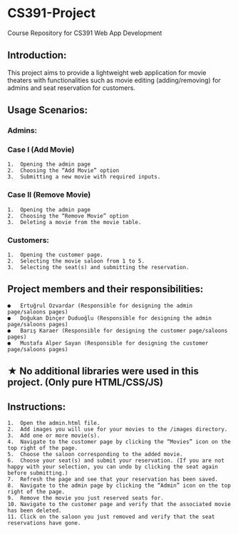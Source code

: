 # CS391-Project
Course Repository for CS391 Web App Development 

## Introduction:
This project aims to provide a lightweight web application for movie theaters with functionalities such as movie editing (adding/removing) for admins and seat reservation for customers. 

## Usage Scenarios:
### Admins: 
### Case I (Add Movie)
    1.	Opening the admin page
    2.	Choosing the “Add Movie” option
    3.	Submitting a new movie with required inputs.
### Case II (Remove Movie)
    1.	Opening the admin page
    2.	Choosing the “Remove Movie” option
    3.	Deleting a movie from the movie table.
### Customers:
    1.	Opening the customer page.
    2.	Selecting the movie saloon from 1 to 5.
    3.	Selecting the seat(s) and submitting the reservation.

 ## Project members and their responsibilities:
    ●	Ertuğrul Özvardar (Responsible for designing the admin page/saloons pages)
    ●	Doğukan Dinçer Duduoğlu (Responsible for designing the admin page/saloons pages)
    ●	Barış Karaer (Responsible for designing the customer page/saloons pages)
    ●	Mustafa Alper Sayan (Responsible for designing the customer page/saloons pages)



## ★	No additional libraries were used in this project. (Only pure HTML/CSS/JS)

## Instructions: 
    1.	Open the admin.html file.
    2.	Add images you will use for your movies to the /images directory.
    3.	Add one or more movie(s).
    4.	Navigate to the customer page by clicking the “Movies” icon on the top right of the page.
    5.	Choose the saloon corresponding to the added movie.
    6.	Choose your seat(s) and submit your reservation. (If you are not happy with your selection, you can undo by clicking the seat again before submitting.) 
    7.	Refresh the page and see that your reservation has been saved.
    8.	Navigate to the admin page by clicking the “Admin” icon on the top right of the page.
    9.	Remove the movie you just reserved seats for.
    10.	Navigate to the customer page and verify that the associated movie has been deleted.
    11.	Click on the saloon you just removed and verify that the seat reservations have gone.

